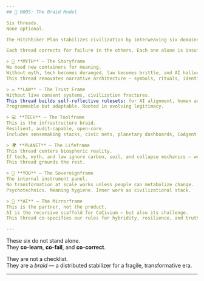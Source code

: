 ```yaml
---
## 🧬 0005: The Braid Model

Six threads.  
None optional.

The Hitchhiker Plan stabilizes civilization by interweaving six domains — not as modules, but as *co-entangled feedback strands*.

Each thread corrects for failure in the others. Each one alone is insufficient.

> 🧵 **MYTH** — The Storyframe  
We need new containers for meaning.  
Without myth, tech becomes deranged, law becomes brittle, and AI hallucinates values.  
This thread renovates narrative architecture — symbols, rituals, identities.

> ⚖️ **LAW** — The Trust Frame  
Without live consent systems, civilization fractures.  
This thread builds self-reflective rulesets: for AI alignment, human autonomy, and shared governance.  
Programmable but adaptable. Rooted in evolving legitimacy.

> 💻 **TECH** — The Toolframe  
This is the infrastructure braid.  
Resilient, audit-capable, open-core.  
Includes sensemaking stacks, civic nets, planetary dashboards, CoAgent networks.

> 🌍 **PLANET** — The Lifeframe  
This thread centers biospheric reality.  
If tech, myth, and law ignore carbon, soil, and collapse mechanics — we burn out with spreadsheets in our hands.  
This thread grounds the rest.

> 🧠 **YOU** — The Sovereignframe  
The internal instrument panel.  
No transformation at scale works unless people can metabolize change.  
Psychotechnics. Meaning hygiene. Inner work as civilizational stack.

> 🤖 **AI** — The Mirrorframe  
This is the partner, not the product.  
AI is the recursive scaffold for CoCivium — but also its challenge.  
This thread co-specifies our rules for hybridity, resilience, and truth.

---
```


These six do not stand alone.  
They **co-learn**, **co-fail**, and **co-correct**.

They are not a checklist.  
They are a *braid* — a distributed stabilizer for a fragile, transformative era.

---
